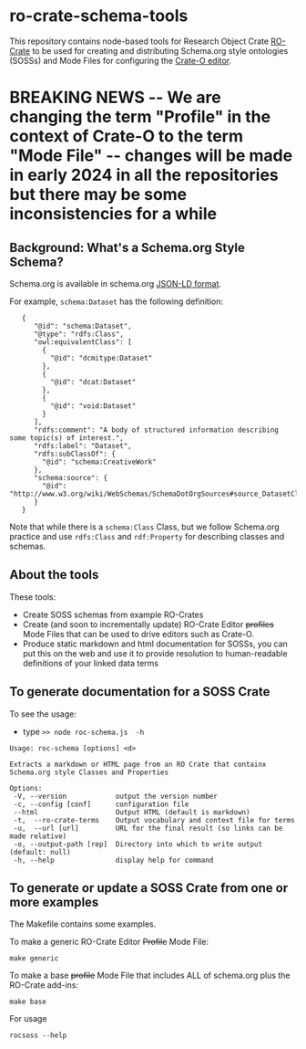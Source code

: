 # ro-crate-schema-tools


This repository contains node-based tools for Research Object Crate [RO-Crate](https://www.researchobject.org/ro-crate/) to be used for creating and distributing Schema.org style ontologies (SOSSs) and Mode Files for configuring the [Crate-O editor](https://github.com/Language-Research-Technology/crate-o).

# BREAKING NEWS -- We are changing the term "Profile" in the context of Crate-O to the term "Mode File" -- changes will be made in early 2024 in all the repositories but there may be some inconsistencies for a while


## Background: What's a Schema.org Style Schema?

Schema.org is available in schema.org [JSON-LD format](https://schema.org/version/latest/schemaorg-current-https.jsonld). 

For example, `schema:Dataset` has the following definition:

```
   {
      "@id": "schema:Dataset",
      "@type": "rdfs:Class",
      "owl:equivalentClass": [
        {
          "@id": "dcmitype:Dataset"
        },
        {
          "@id": "dcat:Dataset"
        },
        {
          "@id": "void:Dataset"
        }
      ],
      "rdfs:comment": "A body of structured information describing some topic(s) of interest.",
      "rdfs:label": "Dataset",
      "rdfs:subClassOf": {
        "@id": "schema:CreativeWork"
      },
      "schema:source": {
        "@id": "http://www.w3.org/wiki/WebSchemas/SchemaDotOrgSources#source_DatasetClass"
      }
   }
```

Note that while there is a `schema:Class` Class, but we follow Schema.org practice and use `rdfs:Class` and `rdf:Property` for describing classes and schemas.

## About the tools

These tools:

-  Create SOSS schemas from example RO-Crates
-  Create (and soon to incrementally update) RO-Crate Editor ~~profiles~~ Mode Files that can be used to drive editors such as Crate-O.
-  Produce static markdown and html documentation for SOSSs, you can put this on the web and use it to provide resolution to human-readable definitions of your linked data terms
 



## To generate documentation for a SOSS Crate

To see the usage:

 -  type `>> node roc-schema.js  -h`

 ```
Usage: roc-schema [options] <d>

Extracts a markdown or HTML page from an RO Crate that containx Schema.org style Classes and Properties 

Options:
  -V, --version            output the version number
  -c, --config [conf]      configuration file
  --html                   Output HTML (default is markdown)
  -t,  --ro-crate-terms    Output vocabulary and context file for terms
  -u,  --url [url]         URL for the final result (so links can be made relative)
  -o, --output-path [rep]  Directory into which to write output (default: null)
  -h, --help               display help for command
```



## To generate or update a SOSS Crate from one or more examples

The Makefile contains some examples.

To make a generic RO-Crate Editor ~~Profile~~ Mode File:

```make generic```

To make a base ~~profile~~ Mode File that includes ALL of schema.org plus the RO-Crate add-ins:

```make base```

For usage

```rocsoss --help```








